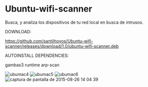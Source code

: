 # Ubuntu-wifi-scanner
Busca, y analiza los dispositivos de tu red local en busca de intrusos.

DOWNLOAD:

https://github.com/santiihoyos/Ubuntu-wifi-scanner/releases/download/1.0/ubuntu-wifi-scanner.deb

AUTOINSTALL DEPENDENCIES:

gambas3 runtime
arp-scan

![ubumac4](https://cloud.githubusercontent.com/assets/10730150/9492872/c2aacc42-4bfb-11e5-9675-67a016dc122e.jpg)
![ubumac5](https://cloud.githubusercontent.com/assets/10730150/9492876/c6e8e69a-4bfb-11e5-8d66-fb8557a72d3f.jpg)
![ubumac6](https://cloud.githubusercontent.com/assets/10730150/9492880/cc6c35b8-4bfb-11e5-9ac8-027d692f84e5.jpg)
![captura de pantalla de 2015-08-26 14 04 39](https://cloud.githubusercontent.com/assets/10730150/9492891/ddf9c1d8-4bfb-11e5-8443-da705fdada20.png)
